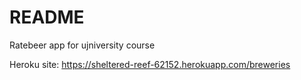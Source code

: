 # README

Ratebeer app for ujniversity course

Heroku site: https://sheltered-reef-62152.herokuapp.com/breweries